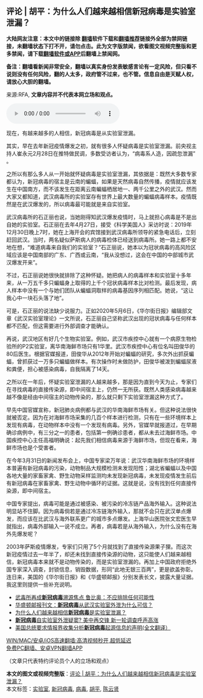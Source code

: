  <h2>评论 | 胡平：为什么人们越来越相信新冠病毒是实验室泄漏？</h2> <p class="notice"><b>大陆网友注意：本文中的链接除 <a href="https://github.com/bannedbook/fanqiang" >翻墙</a>软件下载和<a href="https://github.com/killgcd/justmysocks/blob/master/README.md">翻墙推荐</a>链接外全部为禁网链接，未翻墙状态下打不开，请勿点击。此为文字版禁闻，欲看图文视频完整版和更多禁闻，请下载<a href="https://github.com/bannedbook/fanqiang">翻墙软件或APP</a>后翻墙上禁闻网。</p><p>备注：翻墙看新闻非常安全，翻墙以真实身份发表敏感言论有一定风险，但只看不说则没有任何风险，翻的人太多，政府管不过来，也不管。信息自由是天赋人权，请放心大胆的翻墙。</b></p>  <div class="entry"> <p>来源:RFA, <strong>文章内容并不代表本网立场和观点。</strong></p> <p>             <audio controls="controls" preload="metadata" src="https://www.rfa.org/mandarin/pinglun/huping/hp-05262021153212.html/@@stream" type="audio/mpeg"></audio></p> <p>&#29616;&#22312;&#65292;&#26377;&#36234;&#26469;&#36234;&#22810;&#30340;&#20154;&#30456;&#20449;&#65292;&#26032;&#20896;&#30149;&#27602;&#26159;&#20174;&#23454;&#39564;&#23460;&#27844;&#28431;&#12290;</p> <p>&#20854;&#23454;&#65292;&#26089;&#22312;&#21435;&#24180;&#26032;&#20896;&#30123;&#24773;&#29190;&#21457;&#20043;&#21021;&#65292;&#23601;&#26377;&#24456;&#22810;&#20154;&#24576;&#30097;&#30149;&#27602;&#26159;&#23454;&#39564;&#23460;&#27844;&#28431;&#12290;&#21069;&#22830;&#35270;&#20027;&#25345;&#20154;&#23828;&#27704;&#20803;2&#26376;28&#26085;&#22312;&#25512;&#29305;&#20570;&#27665;&#35843;&#65292;&#22810;&#25968;&#21463;&#35775;&#32773;&#35748;&#20026;&#65292;&#8220;&#30149;&#27602;&#31995;&#20154;&#36896;&#65292;&#22240;&#30095;&#24573;&#27844;&#28431;&#8221; &#12290;</p>  <p>&#20043;&#25152;&#20197;&#26377;&#37027;&#20040;&#22810;&#20154;&#20174;&#19968;&#24320;&#22987;&#23601;&#24576;&#30097;&#30149;&#27602;&#26159;&#23454;&#39564;&#23460;&#27844;&#28431;&#65292;&#20854;&#20381;&#25454;&#26159;&#65306;&#26082;&#28982;&#22823;&#22810;&#25968;&#19987;&#23478;&#37117;&#35748;&#20026;&#65292;&#26032;&#20896;&#30149;&#27602;&#30340;&#23487;&#20027;&#26159;&#20113;&#21335;&#30340;&#34649;&#34656;&#65292;&#22914;&#26524;&#26159;&#22825;&#28982;&#30149;&#27602;&#33258;&#28982;&#20256;&#25773;&#65292;&#30123;&#24773;&#23601;&#24212;&#35813;&#21457;&#29983;&#22312;&#20013;&#22269;&#21335;&#26041;&#65292;&#32780;&#19981;&#35813;&#21457;&#29983;&#22312;&#36317;&#31163;&#20113;&#21335;&#34649;&#34656;&#26646;&#23621;&#22320;&#19968;&#12289;&#20004;&#21315;&#20844;&#37324;&#20043;&#22806;&#30340;&#27494;&#27721;&#12290;&#28982;&#32780;&#22823;&#23478;&#21448;&#37117;&#30693;&#36947;&#65292;&#27494;&#27721;&#30149;&#27602;&#25152;&#30340;&#23454;&#39564;&#23460;&#23384;&#26377;&#19990;&#30028;&#19978;&#26368;&#22823;&#25968;&#37327;&#30340;&#34649;&#34656;&#30149;&#27602;&#26679;&#26412;&#12290;&#30123;&#24773;&#26082;&#28982;&#26159;&#22312;&#27494;&#27721;&#29190;&#21457;&#30340;&#65292;&#25152;&#20197;&#30149;&#27602;&#26368;&#21487;&#33021;&#23601;&#26159;&#26469;&#33258;&#23454;&#39564;&#23460;&#12290;</p> <p>&#27494;&#27721;&#30149;&#27602;&#25152;&#30340;&#30707;&#27491;&#20029;&#20063;&#35828;&#65292;&#24403;&#22905;&#21018;&#24471;&#30693;&#27494;&#27721;&#29190;&#21457;&#30123;&#24773;&#26102;&#65292;&#39532;&#19978;&#23601;&#25285;&#24515;&#30149;&#27602;&#26159;&#19981;&#26159;&#20986;&#33258;&#22905;&#30340;&#23454;&#39564;&#23460;&#12290;&#30707;&#27491;&#20029;&#22312;&#21435;&#24180;4&#26376;27&#26085;&#65292;&#25509;&#21463;&#12298;&#31185;&#23398;&#32654;&#22269;&#20154;&#12299;&#37319;&#35775;&#26102;&#35828;&#65306;2019&#24180;12&#26376;30&#26085;&#26202;&#19978;7&#26102;&#65292;&#22905;&#22312;&#19978;&#28023;&#24320;&#20250;&#30340;&#23486;&#39302;&#25509;&#21040;&#27494;&#27721;&#30149;&#27602;&#25152;&#39046;&#23548;&#30340;&#32039;&#24613;&#30005;&#35805;&#21518;&#65292;&#31435;&#21051;&#36214;&#22238;&#27494;&#27721;&#12290;&#24403;&#26102;&#65292;&#20004;&#21517;&#30097;&#20284;&#33832;&#26031;&#30149;&#20154;&#30340;&#30149;&#27602;&#26816;&#20307;&#24050;&#32463;&#36865;&#21040;&#30149;&#27602;&#25152;&#12290;&#22905;&#19968;&#36335;&#19978;&#37117;&#19981;&#23433;&#22320;&#22312;&#24819;&#65292;&#8220;&#38590;&#36947;&#30149;&#27602;&#26469;&#33258;&#25105;&#20204;&#30340;&#23454;&#39564;&#23460;&#65311;&#8221;&#30707;&#27491;&#20029;&#35828;&#65292;&#22905;&#26412;&#20197;&#20026;&#20896;&#29366;&#30149;&#27602;&#30340;&#39640;&#39118;&#38505;&#21306;&#22495;&#24212;&#35813;&#26159;&#20013;&#22269;&#21335;&#37096;&#30340;&#24191;&#19996;&#12289;&#24191;&#35199;&#25110;&#20113;&#21335;&#65292;&#8220;&#25105;&#20174;&#27809;&#24819;&#36807;&#65292;&#36825;&#20250;&#22312;&#20013;&#22269;&#30340;&#20013;&#37096;&#22478;&#24066;&#27494;&#27721;&#29190;&#21457;&#24320;&#26469;&#8221;&#12290;</p> <p>&#19981;&#36807;&#65292;&#30707;&#27491;&#20029;&#35828;&#22905;&#24456;&#24555;&#23601;&#25490;&#38500;&#20102;&#36825;&#31181;&#24576;&#30097;&#12290;&#22905;&#25226;&#30149;&#20154;&#30340;&#30149;&#27602;&#26679;&#26412;&#21644;&#23454;&#39564;&#23460;&#21313;&#22810;&#24180;&#26469;&#65292;&#20174;&#19968;&#19975;&#20116;&#21315;&#22810;&#21482;&#34649;&#34656;&#36523;&#19978;&#21462;&#24471;&#30340;&#19978;&#21315;&#20010;&#20896;&#29366;&#30149;&#27602;&#26679;&#26412;&#27604;&#23545;&#26816;&#27979;&#12290;&#26368;&#21518;&#21457;&#29616;&#65292;&#30149;&#20154;&#26679;&#26412;&#20013;&#27809;&#26377;&#19968;&#20010;&#19982;&#22905;&#20204;&#22242;&#38431;&#20174;&#34649;&#34656;&#27934;&#21462;&#26679;&#30340;&#30149;&#27602;&#22522;&#22240;&#24207;&#21015;&#30456;&#21305;&#37197;&#12290;&#22905;&#35828;&#65292;&#8220;&#36825;&#35753;&#25105;&#24515;&#20013;&#19968;&#22359;&#30707;&#22836;&#33853;&#20102;&#22320;&#8221;&#12290;</p> <p>&#21487;&#26159;&#65292;&#30707;&#27491;&#20029;&#30340;&#35828;&#27861;&#32570;&#23569;&#35828;&#26381;&#21147;&#12290;&#27491;&#22914;2020&#24180;5&#26376;6&#26085;&#65292;&#12298;&#21326;&#23572;&#34903;&#26085;&#25253;&#12299;&#32534;&#36753;&#37096;&#25991;&#31456;&#12298;&#27494;&#27721;&#23454;&#39564;&#23460;&#29702;&#35770;&#12299;&#19968;&#25991;&#25152;&#35828;&#65292;&#30707;&#27491;&#20029;&#33258;&#24049;&#22362;&#31216;&#27494;&#27721;&#20986;&#29616;&#30340;&#20896;&#29366;&#30149;&#27602;&#19982;&#20219;&#20309;&#26679;&#26412;&#37117;&#19981;&#21305;&#37197;&#65292;&#20294;&#36825;&#38656;&#35201;&#36827;&#34892;&#22806;&#37096;&#35843;&#26597;&#25165;&#33021;&#30830;&#35748;&#12290;</p>  <p>&#20877;&#35828;&#65292;&#27494;&#27721;&#22320;&#21306;&#26377;&#22909;&#20960;&#20010;&#29983;&#29289;&#23454;&#39564;&#23460;&#12290;&#20363;&#22914;&#65292;&#27494;&#27721;&#24066;&#30142;&#25511;&#20013;&#24515;&#23601;&#26377;&#19968;&#20010;&#30149;&#21407;&#29983;&#29289;&#26816;&#39564;&#25152;&#30340;P2&#23454;&#39564;&#23460;&#65292;&#31163;&#21326;&#21335;&#28023;&#40092;&#24066;&#22330;&#21482;&#26377;1&#21326;&#37324;&#12290;&#27494;&#27721;&#24066;&#30142;&#25511;&#20013;&#24515;&#26377;&#20301;&#21517;&#21483;&#30000;&#20426;&#21326;&#30340;80&#21518;&#21307;&#29983;&#12290;&#26681;&#25454;&#23448;&#23186;&#25253;&#36947;&#65292;&#30000;&#20426;&#21326;&#20174;2012&#24180;&#24320;&#22987;&#23545;&#34649;&#34656;&#30340;&#30740;&#31350;&#65292;&#22810;&#27425;&#22806;&#20986;&#25235;&#33719;&#34649;&#34656;&#65292;&#26366;&#25235;&#33719;&#36807;&#19968;&#19975;&#22810;&#21482;&#34649;&#34656;&#20570;&#26679;&#26412;&#12290;&#26377;&#27425;&#25805;&#20316;&#26102;&#26410;&#20570;&#38450;&#25252;&#65292;&#30000;&#20426;&#21326;&#34987;&#27900;&#21040;&#34649;&#34656;&#23615;&#28082;&#21644;&#31914;&#20415;&#65292;&#25285;&#24515;&#34987;&#24863;&#26579;&#30149;&#27602;&#65292;&#33258;&#25105;&#38548;&#31163;&#20102;14&#22825;&#12290;</p> <p>&#20043;&#25152;&#20197;&#22312;&#19968;&#24180;&#21518;&#65292;&#24576;&#30097;&#23454;&#39564;&#23460;&#27844;&#28431;&#30340;&#20154;&#36234;&#26469;&#36234;&#22810;&#65292;&#37027;&#26159;&#22240;&#20026;&#30452;&#21040;&#20170;&#22825;&#20026;&#27490;&#65292;&#19987;&#23478;&#20204;&#22312;&#23547;&#25214;&#30149;&#27602;&#30340;&#30452;&#25509;&#20256;&#26579;&#28304;&#65292;&#21363;&#20013;&#38388;&#23487;&#20027;&#19978;&#65292;&#20173;&#28982;&#19968;&#26080;&#25152;&#33719;&#12290;&#26082;&#28982;&#20154;&#31867;&#24863;&#26579;&#30149;&#27602;&#36234;&#26469;&#36234;&#19981;&#20687;&#26159;&#32463;&#30001;&#20013;&#38388;&#23487;&#20027;&#30340;&#21160;&#29289;&#20256;&#26579;&#30340;&#65292;&#37027;&#20040;&#23601;&#21482;&#21097;&#19979;&#23454;&#39564;&#23460;&#27844;&#28431;&#36825;&#31181;&#26041;&#24335;&#20102;&#12290;</p> <p>&#26089;&#20808;&#20013;&#22269;&#23448;&#23186;&#23459;&#31216;&#65292;&#26032;&#20896;&#32954;&#28814;&#30149;&#20363;&#37117;&#19982;&#27494;&#27721;&#30340;&#21326;&#21335;&#28023;&#40092;&#24066;&#22330;&#26377;&#20851;&#12290;&#20294;&#36825;&#31181;&#35828;&#27861;&#24456;&#24555;&#23601;&#34987;&#21542;&#23450;&#12290;&#22240;&#20026;&#22312;&#23545;&#28023;&#40092;&#24066;&#22330;&#37319;&#38598;&#30340;&#20960;&#30334;&#20010;&#26679;&#26412;&#36827;&#34892;&#26816;&#27979;&#65292;&#21482;&#26377;&#22312;&#19968;&#20123;&#29615;&#22659;&#26679;&#26412;&#19978;&#21457;&#29616;&#26377;&#30149;&#27602;&#65292;&#22312;&#21160;&#29289;&#26679;&#26412;&#20013;&#27809;&#26377;&#19968;&#20010;&#21457;&#29616;&#26377;&#30149;&#27602;&#12290;&#21478;&#22806;&#65292;&#23448;&#23186;&#26089;&#23601;&#25253;&#36947;&#36807;&#65292;&#22312;&#26089;&#26399;&#30830;&#35786;&#30149;&#20363;&#20013;&#65292;&#26377;&#19977;&#20998;&#20043;&#19968;&#30340;&#24739;&#32773;&#65292;&#21253;&#25324;&#31532;&#19968;&#20363;&#30830;&#35786;&#24739;&#32773;&#65292;&#37117;&#20174;&#26410;&#21435;&#36807;&#28023;&#40092;&#24066;&#22330;&#12290;&#20013;&#22269;&#30142;&#25511;&#20013;&#24515;&#20027;&#20219;&#39640;&#31119;&#26126;&#30830;&#35828;&#65306;&#36215;&#20808;&#25105;&#20204;&#30456;&#20449;&#30149;&#27602;&#26469;&#28304;&#20110;&#28023;&#40092;&#24066;&#22330;&#65292;&#20294;&#29616;&#22312;&#30475;&#26469;&#65292;&#28023;&#40092;&#24066;&#22330;&#20063;&#26159;&#20010;&#21463;&#23475;&#32773;&#12290;</p> <p>&#22312;&#20170;&#24180;3&#26376;31&#26085;&#30340;&#26032;&#38395;&#21457;&#24067;&#20250;&#19978;&#65292;&#20013;&#22269;&#19987;&#23478;&#26753;&#19975;&#24180;&#35828;&#65306;&#27494;&#27721;&#21326;&#21335;&#28023;&#40092;&#24066;&#22330;&#30340;&#29615;&#22659;&#26679;&#26412;&#26222;&#36941;&#26377;&#26032;&#20896;&#30149;&#27602;&#30340;&#27745;&#26579;&#65292;&#21160;&#29289;&#21046;&#21697;&#22823;&#35268;&#27169;&#26816;&#27979;&#26410;&#21457;&#29616;&#38451;&#24615;&#65307;&#28246;&#21271;&#30465;&#34649;&#34656;&#20197;&#21450;&#20013;&#22269;&#21508;&#22320;&#22823;&#37327;&#30340;&#23478;&#30044;&#23478;&#31165;&#12289;&#37326;&#29983;&#21160;&#29289;&#37319;&#26679;&#30417;&#27979;&#22343;&#26410;&#21457;&#29616;&#26032;&#20896;&#30149;&#27602;&#65292;&#26410;&#21457;&#29616;&#30123;&#24773;&#21457;&#29983;&#21069;&#21518;&#26377;&#26032;&#20896;&#30149;&#27602;&#22312;&#23478;&#30044;&#23478;&#31165;&#12289;&#37326;&#29983;&#21160;&#29289;&#20013;&#24490;&#29615;&#30340;&#35777;&#25454;&#12290;&#36825;&#23601;&#26159;&#35828;&#65292;&#27809;&#26377;&#25214;&#21040;&#20219;&#20309;&#30452;&#25509;&#20256;&#26579;&#28304;&#65292;&#21363;&#20013;&#38388;&#23487;&#20027;&#12290;</p>  <p>&#20013;&#22269;&#19987;&#23478;&#25552;&#20986;&#65292;&#30149;&#27602;&#21487;&#33021;&#26159;&#36890;&#36807;&#34987;&#24863;&#26579;&#12289;&#34987;&#27745;&#26579;&#30340;&#20919;&#20923;&#38142;&#20135;&#21697;&#28023;&#22806;&#36755;&#20837;&#12290;&#36825;&#31181;&#35828;&#27861;&#26126;&#26174;&#31449;&#19981;&#20303;&#33050;&#12290;&#22240;&#20026;&#30149;&#27602;&#20504;&#33509;&#26159;&#36890;&#36807;&#20919;&#20923;&#38142;&#28023;&#22806;&#36755;&#20837;&#65292;&#37027;&#23601;&#19981;&#20250;&#21482;&#22312;&#27494;&#27721;&#21333;&#28857;&#29190;&#21457;&#65292;&#32780;&#24212;&#35813;&#22312;&#27604;&#27494;&#27721;&#19982;&#28023;&#22806;&#32852;&#31995;&#26356;&#24191;&#30340;&#22478;&#24066;&#22810;&#28857;&#29190;&#21457;&#12290;&#19978;&#28023;&#21326;&#23665;&#21307;&#38498;&#24352;&#25991;&#23439;&#21307;&#29983;&#26089;&#23601;&#25351;&#20986;&#65292;&#30149;&#27602;&#22806;&#37096;&#36755;&#20837;&#19968;&#35828;&#19981;&#25104;&#31435;&#12290;&#20877;&#32773;&#65292;&#30149;&#27602;&#33509;&#26159;&#20174;&#28023;&#22806;&#36755;&#20837;&#65292;&#20026;&#20160;&#20040;&#27809;&#26377;&#22312;&#28023;&#22806;&#20808;&#29190;&#21457;&#21602;&#65311;</p> <p>2003&#24180;&#33832;&#26031;&#30123;&#24773;&#29190;&#21457;&#65292;&#19987;&#23478;&#20204;&#21482;&#29992;&#20102;5&#20010;&#26376;&#23601;&#25214;&#21040;&#20102;&#30452;&#25509;&#20256;&#26579;&#28304;&#26524;&#23376;&#29432;&#12290;&#32780;&#36825;&#27425;&#26032;&#20896;&#30123;&#24773;&#36807;&#21435;&#19968;&#24180;&#21322;&#20102;&#65292;&#21364;&#36824;&#26410;&#25214;&#21040;&#30452;&#25509;&#20256;&#26579;&#28304;&#30340;&#21160;&#29289;&#65292;&#36825;&#21482;&#33021;&#20351;&#20154;&#20204;&#36234;&#26469;&#36234;&#30456;&#20449;&#65292;&#26032;&#20896;&#30149;&#27602;&#26412;&#26469;&#23601;&#19981;&#26159;&#21160;&#29289;&#20256;&#26579;&#30340;&#65292;&#32780;&#26159;&#23454;&#39564;&#23460;&#27844;&#28431;&#30340;&#12290;&#20877;&#21152;&#19978;&#20013;&#22269;&#25919;&#24220;&#25298;&#32477;&#22806;&#22269;&#19987;&#23478;&#28145;&#20837;&#35843;&#26597;&#65292;&#23553;&#38145;&#20449;&#24687;&#65292;&#38144;&#27585;&#25968;&#25454;&#65292;&#24418;&#21516;&#8220;&#27492;&#22320;&#26080;&#38134;&#19977;&#30334;&#20004;&#8221;&#65292;&#26356;&#26159;&#27442;&#30422;&#24357;&#24432;&#12290;&#36830;&#26085;&#26469;&#65292;&#32654;&#22269;&#30340;&#12298;&#21326;&#23572;&#34903;&#26085;&#25253;&#12299;&#21644;&#12298;&#21326;&#30427;&#39039;&#37038;&#25253;&#12299;&#20998;&#21035;&#21457;&#34920;&#38271;&#25991;&#65292;&#25259;&#38706;&#22823;&#37327;&#35777;&#25454;&#12290;&#25105;&#36825;&#37324;&#21017;&#25552;&#20379;&#19968;&#20123;&#34917;&#20805;&#35828;&#26126;&#12290;</p> <ul class='op-related-articles' title='相关阅读'> <li><a href='https://www.bannedbook.org/bnews/headline/20210527/1554763.html' target='_blank'>武毒所再成<b>新冠病毒</b>溯源焦点 鲁比奥：不应排除任何可能性</a></li> <li><a href='https://www.bannedbook.org/bnews/baitai/20210527/1554749.html' target='_blank'>华盛顿邮报刊文：<b>新冠病毒</b>从武汉实验室外泄为什么可信？</a></li> <li><a href='https://www.bannedbook.org/bnews/baitai/20210527/1554664.html' target='_blank'>为什么人们越来越相信<b>新冠病毒</b>是实验室泄漏？</a></li> <li><a href='https://www.bannedbook.org/bnews/comments/20210527/1554627.html' target='_blank'><b>新冠病毒</b>自实验室外泄疑窦? 美中再交锋 新一轮调查呼声高涨</a></li> <li><a href='https://www.bannedbook.org/bnews/worldnews/20210527/1554606.html' target='_blank'>美国总统要求情报界收集分析<b>新冠病毒</b>起源信息的声明(全文翻译）</a></li> </ul> <p class="texttj"> <a href="https://github.com/bannedbook/fanqiang/wiki/V2ray%E6%9C%BA%E5%9C%BA" target="_blank">WIN/MAC/安卓/iOS高速翻墙:高清视频秒开,超低延迟</a><br/> <a href="https://github.com/bannedbook/fanqiang/wiki/%E7%A6%81%E9%97%BB%E7%BD%91%E5%AE%89%E5%8D%93%E7%BF%BB%E5%A2%99%E6%96%B0%E9%97%BBAPP" target="_blank">免费PC翻墙、安卓VPN翻墙APP</a></p><p>&#65288;&#25991;&#31456;&#21482;&#20195;&#34920;&#29305;&#32422;&#35780;&#35770;&#21592;&#20010;&#20154;&#30340;&#31435;&#22330;&#21644;&#35266;&#28857;&#65289;</p> <a name='sharetosocial'></a>       <div><b>本文的图文或视频完整版</b>：<a href='https://www.bannedbook.org/bnews/comments/20210528/1555144.html'>评论 | 胡平：为什么人们越来越相信新冠病毒是实验室泄漏？</a></div>  </div><!--END ENTRY--> <div class="postfooter"> <div>本文标签：<a href="https://www.bannedbook.org/bnews/tag/%E5%AE%9E%E9%AA%8C%E5%AE%A4/" rel="tag">实验室</a>, <a href="https://www.bannedbook.org/bnews/tag/%e6%96%b0%e5%86%a0%e7%97%85%e6%af%92/" rel="tag">新冠病毒</a>, <a href="https://www.bannedbook.org/bnews/tag/%e7%97%85%e6%af%92/" rel="tag">病毒</a>, <a href="https://www.bannedbook.org/bnews/tag/%e8%83%a1%e5%b9%b3/" rel="tag">胡平</a>, <a href="https://www.bannedbook.org/bnews/tag/%e9%99%88%e4%ba%91%e8%b4%a4/" rel="tag">陈云贤</a></div>  </div><!--END POSTFOOTER--> 